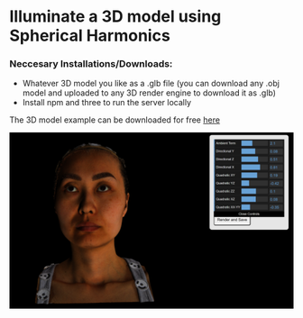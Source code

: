 # Illuminate a 3D model using Spherical Harmonics


### Neccesary Installations/Downloads:

- Whatever 3D model you like as a .glb file (you can download any .obj model and uploaded to any 3D render engine to download it as .glb)
- Install npm and three to run the server locally

The 3D model example can be downloaded for free [here](https://www.turbosquid.com/3d-models/free-asian-female-30s-head-scan-049-2151857) 


<p align="center">
  <img src="https://github.com/pepeballesterostel/spherical_harmonics_light/blob/9977fe73d082708be2395476b96e8a01e99b8d00/static/img.png" width="700" />
</p>
